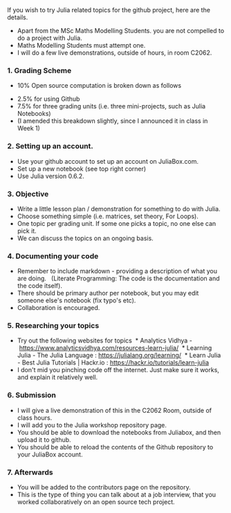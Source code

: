 If you wish to try Julia related topics for the github project, here are the details.

- Apart from the MSc Maths Modelling Students. you are not compelled to do a project with Julia.
- Maths Modelling Students must attempt one. 
- I will do a few live demonstrations, outside of hours, in room C2062.

### 1. Grading Scheme
- 10% Open source computation is broken down as follows
 * 2.5% for using Github
 * 7.5% for three grading units (i.e. three mini-projects, such as Julia Notebooks) 
 * (I amended this breakdown slightly, since I announced it in class in Week 1)
  
### 2. Setting up an account.
- Use your github account to set up an account on JuliaBox.com.
- Set up a new notebook (see top right corner)
- Use Julia version 0.6.2.

### 3. Objective
- Write a little lesson plan / demonstration for something to do with Julia. 
- Choose something simple (i.e. matrices, set theory, For Loops). 
- One topic per grading unit. If some one picks a topic, no one else can pick it.
- We can discuss the topics on an ongoing basis. 

### 4. Documenting your code
- Remember to include markdown - providing a description of what you are doing.
  (Literate Programming: The code is the documentation and the code itself).
- There should be primary author per notebook, but you may edit someone else's notebook (fix typo's etc).
- Collaboration is encouraged. 

### 5. Researching your topics
- Try out the following websites for topics
 * Analytics Vidhya -  https://www.analyticsvidhya.com/resources-learn-julia/
 * Learning Julia - The Julia Language : https://julialang.org/learning/
 * Learn Julia - Best Julia Tutorials | Hackr.io : https://hackr.io/tutorials/learn-julia
- I don't mid you pinching code off the internet. Just make sure it works, and explain it relatively well.

### 6. Submission
- I will give a live demonstration of this in the C2062 Room, outside of class hours.
- I will add you to the Julia workshop repository page.
- You should be able to download the notebooks from Juliabox, and then upload it to github.
- You should be able to reload the contents of the Github repository to your JuliaBox account.
 
### 7. Afterwards
- You will be added to the contributors page on the repository.
- This is the type of thing you can talk about at a job interview, that you worked collaboratively on an open source tech project.
